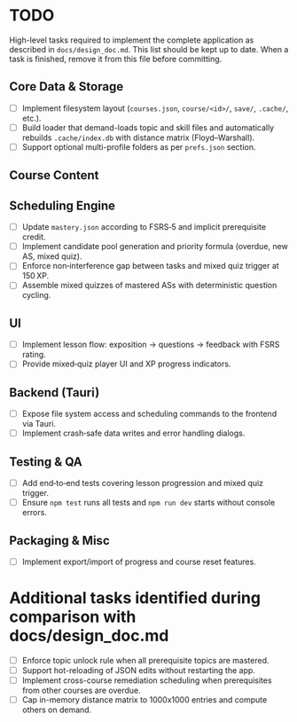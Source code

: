 # TODO

High-level tasks required to implement the complete application as described in `docs/design_doc.md`.
This list should be kept up to date.  When a task is finished, remove it from this
file before committing.

## Core Data & Storage
- [ ] Implement filesystem layout (`courses.json`, `course/<id>/`, `save/`, `.cache/`, etc.).
- [ ] Build loader that demand-loads topic and skill files and automatically rebuilds `.cache/index.db` with distance matrix (Floyd–Warshall).
- [ ] Support optional multi-profile folders as per `prefs.json` section.

## Course Content

## Scheduling Engine
- [ ] Update `mastery.json` according to FSRS‑5 and implicit prerequisite credit.
- [ ] Implement candidate pool generation and priority formula (overdue, new AS, mixed quiz).
- [ ] Enforce non‑interference gap between tasks and mixed quiz trigger at 150 XP.
- [ ] Assemble mixed quizzes of mastered ASs with deterministic question cycling.

## UI
- [ ] Implement lesson flow: exposition → questions → feedback with FSRS rating.
- [ ] Provide mixed‑quiz player UI and XP progress indicators.

## Backend (Tauri)
- [ ] Expose file system access and scheduling commands to the frontend via Tauri.
- [ ] Implement crash‑safe data writes and error handling dialogs.

## Testing & QA
- [ ] Add end‑to‑end tests covering lesson progression and mixed quiz trigger.
- [ ] Ensure `npm test` runs all tests and `npm run dev` starts without console errors.

## Packaging & Misc
- [ ] Implement export/import of progress and course reset features.
# Additional tasks identified during comparison with docs/design_doc.md
- [ ] Enforce topic unlock rule when all prerequisite topics are mastered.
- [ ] Support hot-reloading of JSON edits without restarting the app.
- [ ] Implement cross-course remediation scheduling when prerequisites from other courses are overdue.
- [ ] Cap in-memory distance matrix to 1000x1000 entries and compute others on demand.
